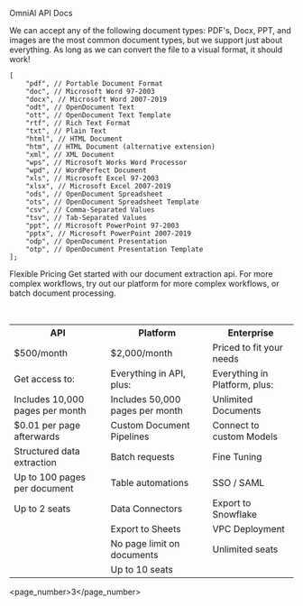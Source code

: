 OmniAl
API Docs

We can accept any of the following document types:
PDF's, Docx, PPT, and images are the most common document types, but we support just about everything. As long as we can convert the file to a visual format, it should work!

```
[
    "pdf", // Portable Document Format
    "doc", // Microsoft Word 97-2003
    "docx", // Microsoft Word 2007-2019
    "odt", // OpenDocument Text
    "ott", // OpenDocument Text Template
    "rtf", // Rich Text Format
    "txt", // Plain Text
    "html", // HTML Document
    "htm", // HTML Document (alternative extension)
    "xml", // XML Document
    "wps", // Microsoft Works Word Processor
    "wpd", // WordPerfect Document
    "xls", // Microsoft Excel 97-2003
    "xlsx", // Microsoft Excel 2007-2019
    "ods", // OpenDocument Spreadsheet
    "ots", // OpenDocument Spreadsheet Template
    "csv", // Comma-Separated Values
    "tsv", // Tab-Separated Values
    "ppt", // Microsoft PowerPoint 97-2003
    "pptx", // Microsoft PowerPoint 2007-2019
    "odp", // OpenDocument Presentation
    "otp", // OpenDocument Presentation Template
];
```

Flexible Pricing
Get started with our document extraction api. For more complex workflows, try out our platform for more complex workflows, or batch document processing.

<br>

<table>
   <tr>
      <th>API</th>
      <th>Platform</th>
      <th>Enterprise</th>
   </tr>
   <tr>
      <td>$500/month</td>
      <td>$2,000/month</td>
      <td>Priced to fit your needs</td>
   </tr>
   <tr>
      <td>Get access to:</td>
      <td>Everything in API, plus:</td>
      <td>Everything in Platform, plus:</td>
   </tr>
   <tr>
      <td>Includes 10,000 pages per month</td>
      <td>Includes 50,000 pages per month</td>
      <td>Unlimited Documents</td>
   </tr>
    <tr>
      <td>$0.01 per page afterwards</td>
      <td>Custom Document Pipelines</td>
      <td>Connect to custom Models</td>
   </tr>
   <tr>
      <td>Structured data extraction</td>
      <td>Batch requests</td>
      <td>Fine Tuning</td>
   </tr>
   <tr>
      <td>Up to 100 pages per document</td>
      <td>Table automations</td>
      <td>SSO / SAML</td>
   </tr>
   <tr>
      <td>Up to 2 seats</td>
      <td>Data Connectors</td>
      <td>Export to Snowflake</td>
   </tr>
   <tr>
      <td></td>
      <td>Export to Sheets</td>
      <td>VPC Deployment</td>
   </tr>
   <tr>
      <td></td>
      <td>No page limit on documents</td>
      <td>Unlimited seats</td>
   </tr>
   <tr>
      <td></td>
      <td>Up to 10 seats</td>
      <td></td>
   </tr>
</table>

<page_number>3</page_number>